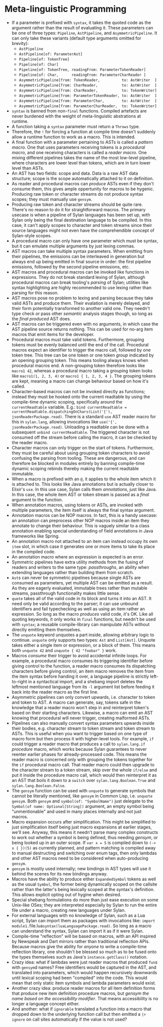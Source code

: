 # Meta-linguistic Programming

* If a parameter is prefixed with `syntax`, it takes the quoted code as the
  argument rather than the result of evaluating it. These parameters can be one
  of three types: `Pipeline`, `AstPipeline`, and `AsymmetricPipeline`. It can
  only take these variants (default type arguments omitted for brevity):
  - `AstPipeline`
  - `AstPipeline[of: ParameterAst]`
  - `Pipeline[of: TokenTree]`
  - `Pipeline[of: Char]`
  - `Pipeline[of: TokenTree, readingFrom: ParameterTokenReader]`
  - `Pipeline[of: Char,      readingFrom: ParameterCharReader ]`
  - `AsymmetricPipeline[from: TokenReader,          to: AstWriter  ]`
  - `AsymmetricPipeline[from: CharReader,           to: AstWriter  ]`
  - `AsymmetricPipeline[from: CharReader,           to: TokenWriter]`
  - `AsymmetricPipeline[from: ParameterTokenReader, to: AstWriter  ]`
  - `AsymmetricPipeline[from: ParameterChar,        to: AstWriter  ]`
  - `AsymmetricPipeline[from: ParameterCharReader,  to: TokenWriter]`
* `syntax` is banned from non-`final` functions. Compiled artefacts are never
  burdened with the weight of meta-linguistic abstrations at runtime.
* A function taking a `syntax` parameter must return a `Throws` type.
* Therefore, the `!` for forcing a function at compile time doesn't suddenly
  allow a runtime function to work as a macro. This is intended.
* A final function with a parameter pertaining to ASTs is called a
  _pattern macro_. One that uses parameters receiving tokens is a _procedural
  macro_, and one receiving characters is called a _reader macro_. One mixing
  different pipelines takes the name of the most low-level pipeline, where
  characters are lower level than tokens, which are in turn lower level than
  ASTs.
* An AST has two fields: scope and data. Data is a raw AST data structure; scope
  is the scope automatically attached to it on definition.
* As reader and procedural macros can _produce_ ASTs even if they don't consume
  them, this gives ample oppertunity for macros to be hygenic. Producing raw
  token or character streams do not produce syntax scopes; they must manually
  use `gensym`.
* Producing raw token and character streams should be quite rare. There's no
  reason to do it for straightforward macros. The primary usecase is when a
  pipeline of Sylan languages has been set up, with Sylan only being the
  final destination language to be compiled. In this case, it can't apply scopes
  to character and token streams since their source languages might not even
  have the comprehendible concept of Sylan-style scopes.
* A procedural macro can only have one parameter which must be syntax, but it
  can emulate multiple arguments by just lexing commas.
* AST macros can take multiple syntax parameters. When emitting from their
  pipelines, the emissions can be interleaved in generation but always end up
  being emitted in final source in order: the first pipeline emissions, followed
  by the second pipeline emissions, etc.
* AST macros and procedural macros can be invoked like functions in expressions.
  They do not break standard lexing of Sylan, although procedural macros can
  break tooling's _parsing_ of Sylan; utilities like syntax highlighting are
  highly recommended to use lexing rather than parsing for this reason.
* AST macros pose no problem to lexing and parsing because they take valid ASTs
  and produce them. Their evalation is merely delayed, and their form
  potentially transformed to another valid one. They needn't type check or pass
  other _semantic_ analysis stages though, so long as the _final produced_ AST
  does.
* AST macros can be triggered even with no arguments, in which case the AST
  pipeline source returns nothing. This can be used for no-arg item macros that
  emit items for the developer.
* Procedural macros must take valid tokens. Furthermore, grouping tokens must be
  evenly balanced until the end of the call. Procedural macros expect an
  identifier to trigger the macro call, followed by one token tree. This tree
  can be one token or one token _group_ indicated by an opening grouping token.
  This means tooling always knows when procedural macros end. A non-grouping
  token therefore looks like `macro1 42`, whereas a procedural macro taking a
  grouping token looks like `macro1(1, 2, 3, 4)` or `macro1 { 1, 2, 3, 4 }`.
  The grouping tokens are kept, meaning a macro can change behaviour based on
  how it's called.
* Character-based macros can not be invoked directly as functions; instead they
  must be hooked onto the current readtable by using the compile-time dynamic
  scoping, specifically around the `currentReadtable` variable. E.g.:
  `bind currentReadtable = currentReadtable.dispatchingOnChars(List('{'), jsonReaderPackage.read)`. There is a standard `use` AST reader macro for this
  in `sylan.lang`, allowing invocations like `use('{', jsonReaderPackage.read)`.
  Unloading a readtable can be done with a subsequent `unbind currentReadtable`.
  The triggered character is not consumed off the stream before calling the
  macro, it can be checked by the reader macro.
* Character macros can only trigger on the start of tokens. Furthermore, they
  must be careful about using grouping token characters to avoid confusing the
  parsing from tooling. These are dangerous, and can therefore be blocked in
  modules entirely by banning compile-time dynamic scoping rebinds thereby
  making the current readtable immutable.
* When a macro is prefixed with an `@`, it applies to the whole item which it is
  attached to. This looks like Java annotations but is actually closer to
  Elixir's `use`. In this use case, Sylan calls them _annotations_, just like
  Java. In this case, the whole item AST or token stream is passed as a _final_
  argument to the function.
* When annotation macros, using tokens or ASTs, are invoked with multiple
  parameters, the item itself is always the final syntax argument.
* Annotation macros can be NOP macros. In fact, this is a handy usecase: an
  annotation can preprocess other NOP macros inside an item they annotate to
  change their behaviour. This is vaguely similar to a class annotation enabling
  special understanding of field annotations in Java frameworks like Spring.
* An annotation macro not attached to an item can instead occupy its own `item`
  slot, in which case it generates one or more items to take its place in the
  compiled code.
* An annotation macro where an expression is expected is an error.
* Symmetric pipelines have extra utility methods from the fusing of readers and
  writers to the same type: _passthroughs_, an ability when extending languages
  rather than building them from scratch.
* `Ast`s can never be symmetric pipelines because single ASTs are consumed as
  parameters, yet multiple AST can be emitted as a result. As they are eagerly
  evaluated, immutable trees rather than mutable streams, passthrough
  functionality makes little sense.
* `quote` takes all of the valid code in its block and turns it into an AST. It
  need only be valid according to the parser; it can use unbound identifiers and
  fail typechecking as well as using an item rather an expression. So long as the
  macro _produces_ valid code, it's OK. Like all quoting keywords, it only works
  in `final` functions, but needn't be used with `syntax`; a reusable
  compile-library can manipulate ASTs without directly emitting them themselves.
* The `unquote` keyword unquotes a part inside, allowing arbitrary logic to
  continue. `unquote` only supports two types: `Ast` and `List[Ast]`. Unquote
  takes either a single item or expression, or a block of them. This means both
  `unquote 42` and `unquote { 42 "foobar" }` work.
* Macros _consume_ their trigger to avoid accidental infinite loops. For
  example, a procedural macro consumes its triggering identifier before giving
  control to the function, a reader macro consumes its dispatching characters
  before giving control, an item macro removes the item from the item syntax
  before handing it over, a language pipeline is strictly left-to-right in
  a syntactical import, and a shebang import deletes the leftmost mentioned
  language from its `-l` argument list before feeding it back into the reader
  macro as the first line.
* Asymmetric pipelines can only convert upwards, i.e. character to token and
  token to AST. A macro can generate, say, tokens safe in the knowledge
  that a reader macro won't step in and reinterpret token's based on their
  starting characters. Likewise, a macro can emit an AST knowing that procedural
  will never trigger, creating malformed ASTs.
* Pipelines can also manually convert syntax parameters upwards inside their
  bodies, e.g. character stream to token stream and token stream to ASTs.
  This is useful when you want to trigger based on one type of macro form but
  then process it with higher-level tools. For example, `if` could trigger a
  reader macro that produces a call to `sylan.lang.if` _procedure_ macro, which
  works because Sylan guarantees to never reenter earlier phases for
  already-processed code. This means the reader macro is concerned only with
  grouping the tokens together for the `if` procedural macro call. That reader
  macro could then upgrade to the character stream to a token stream, skip over
  the whole `if/else` and put it inside the procedure macro call, which would
  then reinterpret it as an AST that boils it down to a `switch` over
  `sylan.lang.Boolean.True` and `sylan.lang.Boolean.False`.
* The `gensym` function can be used with `unquote` to generate symbols
  that cannot be literally mentioned, like `gensym` in Common Lisp, i.e.
  `unquote gensym`. Both `gensym` and `symbol(of: "SymbolName")` just delegate
  to the `Symbol(of name: Optional[String])` argument, an empty symbol being
  "unmentionable" and used in many places internally and not just macros.
* Macro expansion occurs after simplification. This might be simplified to just
  simplification itself being just macro expansions at earlier stages, we'll
  see. Anyway, this means it needn't parse many complex constructs to work out
  whether a symbol is being defined, thus needing _gensym_, or being looked up
  in an outer scope. If `var x = 5` is compiled down to `(-> x { })(5)` as
  currently planned, and pattern matching is compiled away to manual
  destructing and switching over enum tags, then only lambdas and other AST
  macros need to be considered when auto-producing `gensym`.
* `gensym` is mostly used internally; new bindings in AST types will use it
  behind the scenes for its new bindings anyway.
* Macros have the ability to produce either `ExpandedSymbol` tokens as well as
  the usual `Symbol`, the former being dynamically scoped on the callsite rather
  than the latter's being lexically scoped at the syntax's definition. This
  allows explicit opting out of hygine when desired.
* Special shebang formulations do more than just ease execution on some
  Unix-like OSes; they are interpreted especially by Sylan to run the entire
  file under a macro, creating new languages under Sylan.
* For external languages with no knowledge of Sylan, such as a Lua script,
  Sylan can import them as packages with invocations like:
  `import module1.`file.lua`syntax(luaLanguagePackage.read)`.
  So long as a macro can understand the syntax, Sylan can import it as if it
  were Sylan.
* Compile-time "reflection" will be based on macros, with an API inspired by
  Newspeak and Dart mirrors rather than traditional reflection APIs. Because
  macros give the ability for _anyone_ to write a compile-time reflection
  library, one shouldn't be blessed so much as to be fused onto the types
  themselves such as Java's `instance.getClass()` notation.
* Crazy idea: what if lambdas were just reader macros that produced `fun`s with
  `gensym`d names? Free identifiers would be captured in the AST, and translated
  into parameters, which would happen recursively downwards until lexical
  scoping had been "compiled" into the code. This would mean that only static
  item symbols and lambda parameters would exist.
* Another crazy idea: produce reader macros for all item definition forms that
  produce new item definition procedure macros, but _gensym the name based on
  the accessibility modifier_. That means accessibility is no longer a language
  concept either.
* And another: what if `ignorable` translated a function into a macro that
  dropped down to the underlying function call but then emitted a `|> ignore`
  on call sites automatically if the value is not used?
